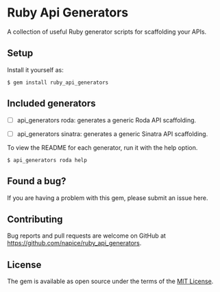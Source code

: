 # Ruby Api Generators

A collection of useful Ruby generator scripts for scaffolding your APIs.

## Setup

Install it yourself as:

    $ gem install ruby_api_generators

## Included generators

- [ ] api_generators roda: generates a generic Roda API scaffolding.

- [ ] api_generators sinatra: generates a generic Sinatra API scaffolding.

To view the README for each generator, run it with the help option.

    $ api_generators roda help

## Found a bug?

If you are having a problem with this gem, please submit an issue here.

## Contributing

Bug reports and pull requests are welcome on GitHub at https://github.com/napice/ruby_api_generators.

## License

The gem is available as open source under the terms of the [MIT License](https://opensource.org/licenses/MIT).
